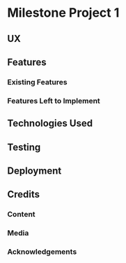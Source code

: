 # Milestone Project 1

## UX

## Features
### Existing Features
### Features Left to Implement

## Technologies Used

## Testing

## Deployment

## Credits
### Content
### Media
### Acknowledgements
